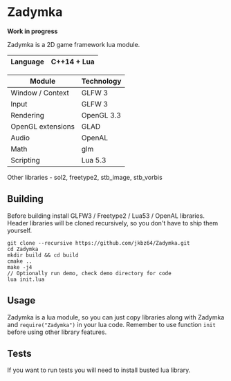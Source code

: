 # Zadymka
**Work in progress**

Zadymka is a 2D game framework lua module.

| Language    | C++14 + Lua   |
|-----------	|-------------	|


| Module    	| Technology    |
|-----------	|-------------	|
| Window / Context |  GLFW 3    |
| Input       | GLFW 3       |
| Rendering 	| OpenGL 3.3  	|
| OpenGL extensions | GLAD    |
| Audio     	| OpenAL      	|
| Math        | glm           |
| Scripting 	| Lua 5.3       |

Other libraries - sol2, freetype2, stb_image, stb_vorbis

##  Building
Before building install GLFW3 / Freetype2 / Lua53 / OpenAL libraries. Header libraries will be cloned recursively, so you don't have to ship them yourself.
```
git clone --recursive https://github.com/jkbz64/Zadymka.git
cd Zadymka
mkdir build && cd build
cmake ..
make -j4
// Optionally run demo, check demo directory for code
lua init.lua
```

## Usage
Zadymka is a lua module, so you can just copy libraries along with Zadymka and `require("Zadymka")` in your lua code.
Remember to use function `init` before using other library features.

## Tests
If you want to run tests you will need to install busted lua library.